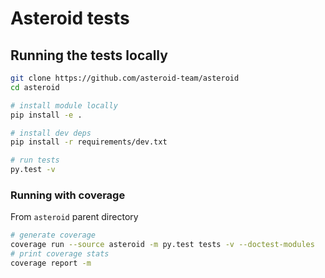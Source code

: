 # Asteroid tests
## Running the tests locally

```bash
git clone https://github.com/asteroid-team/asteroid
cd asteroid

# install module locally
pip install -e .

# install dev deps
pip install -r requirements/dev.txt

# run tests
py.test -v
```

### Running with coverage
From `asteroid` parent directory
```bash
# generate coverage
coverage run --source asteroid -m py.test tests -v --doctest-modules
# print coverage stats
coverage report -m
```

